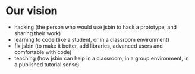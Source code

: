 # Our vision

- hacking (the person who would use jsbin to hack a prototype, and sharing their work)
- learning to code (like a student, or in a classroom environment)
- fix jsbin (to make it better, add libraries, advanced users and comfortable with code)
- teaching (how jsbin can help in a classroom, in a group environment, in a published tutorial sense)